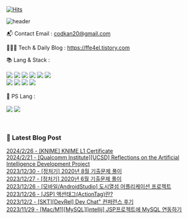 [![Hits](https://hits.seeyoufarm.com/api/count/incr/badge.svg?url=https%3A%2F%2Fgithub.com%2Fffe4el&count_bg=%23FF7676&title_bg=%23000000&icon=openai.svg&icon_color=%23E5A0A0&title=hits&edge_flat=false)](https://hits.seeyoufarm.com)

![header](https://capsule-render.vercel.app/api?type=waving&color=auto&height=300&section=header&text=SOLA%20GITHUB🎀&fontSize=90&animation=fadeIn&fontAlignY=38&desc=studying%20GenerativeAI%20and%20BackEnd&descAlignY=51&descAlign=62)


📬  Contact Email : codkan20@gmail.com

👨🏻‍💻  Tech & Daily Blog : https://ffe4el.tistory.com

<!-- 사용하는 언어와 도구들 -->
📚  Lang & Stack :<br><br>
<img src="https://img.shields.io/badge/python-3776AB?style=for-the-badge&logo=python&logoColor=white">
<img src="https://img.shields.io/badge/c++-00599C?style=for-the-badge&logo=c%2B%2B&logoColor=white">
<img src="https://img.shields.io/badge/java-007396?style=for-the-badge&logo=java&logoColor=white">
<img src="https://img.shields.io/badge/html5-E34F26?style=for-the-badge&logo=html5&logoColor=white">
<img src="https://img.shields.io/badge/css-1572B6?style=for-the-badge&logo=css3&logoColor=white">
<img src="https://img.shields.io/badge/javascript-F7DF1E?style=for-the-badge&logo=javascript&logoColor=black"><br>
<img src="https://img.shields.io/badge/spring-6DB33F?style=for-the-badge&logo=spring&logoColor=white">
<img src="https://img.shields.io/badge/springboot-6DB33F?style=for-the-badge&logo=springboot&logoColor=white">
<img src="https://img.shields.io/badge/django-092E20?style=for-the-badge&logo=django&logoColor=white">
<img src="https://img.shields.io/badge/flask-000000?style=for-the-badge&logo=flask&logoColor=white">
<br><br>
🧩  PS Lang :<br><br>
<img src="https://img.shields.io/badge/python-3776AB?style=for-the-badge&logo=python&logoColor=white">
<img src="https://img.shields.io/badge/c++-00599C?style=for-the-badge&logo=c%2B%2B&logoColor=white">

<br> 

<h3>🤩 Latest Blog Post</h3>



[2024/2/26 - [KNIME] KNIME L1 Certificate](https://ffe4el.tistory.com/116) <br>
[2024/2/21 - [Qualcomm Institute][UCSD] Reflections on the Artificial Intelligence Development Project](https://ffe4el.tistory.com/115) <br>
[2023/12/30 - [정처기] 2020년 8월 기출문제 풀이](https://ffe4el.tistory.com/113) <br>
[2023/12/27 - [정처기] 2020년 6월 기출문제 풀이](https://ffe4el.tistory.com/112) <br>
[2023/12/26 - [모바일/AndroidStudio] 도시열섬 어플리케이션 프로젝트](https://ffe4el.tistory.com/111) <br>
[2023/12/26 - [JSP] 액션태그(ActionTag)란?](https://ffe4el.tistory.com/110) <br>
[2023/12/2 - [SKT][DevRel] Dev Chat" 컨퍼런스 후기](https://ffe4el.tistory.com/109) <br>
[2023/11/29 - [Mac/M1][MySQL][intellij] JSP프로젝트에 MySQL 연동하기](https://ffe4el.tistory.com/108) <br>
